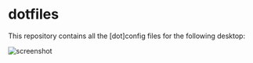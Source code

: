 # dotfiles

This repository contains all the [dot]config files for the
following desktop:

![screenshot](./2019-06-09_12:23:36.png) 
